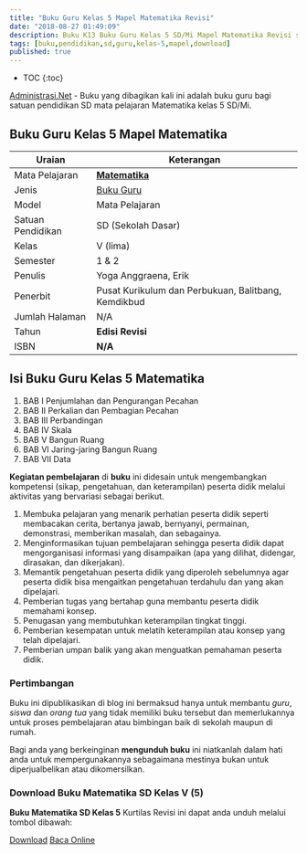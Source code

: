 ```yaml
---
title: "Buku Guru Kelas 5 Mapel Matematika Revisi"
date: "2018-08-27 01:49:09"
description: Buku K13 Buku Guru Kelas 5 SD/Mi Mapel Matematika Revisi sebagai referensi dalam pelaksanaan pembelajaran Matematika 5 SD/Mi kelas VI.
tags: [buku,pendidikan,sd,guru,kelas-5,mapel,download]
published: true
---
```

* TOC
{:toc}

<script type="application/ld+json">
{
  "@context":"http://schema.org",
  "@type":"Book",
  "name" : "{{ page.title }}",
  "author": {
    "@type":"Person",
    "name":"Yoga Anggraena, Erik"},
  "url" : "{{ site.url }}{{ page.url }}",
  "workExample" : [{
    "@type": "Book",
    "isbn": "N/A",
    "bookEdition": "Revisi 2018",
    "bookFormat": "http://schema.org/Hardcover",
    "potentialAction":{
    "@type":"ReadAction",
    "target":
      {
        "@type":"EntryPoint",
        "urlTemplate":"{{ site.url }}{{ page.url }}",
        "actionPlatform":[
          "http://schema.org/DesktopWebPlatform",
          "http://schema.org/IOSPlatform",
          "http://schema.org/AndroidPlatform"
        ]
      }
      }
    }
    ]
    }
 
</script>

[Administrasi.Net](/ "Administrasi.Net") - Buku yang dibagikan kali ini adalah buku guru bagi satuan pendidikan SD mata pelajaran Matematika kelas 5 SD/Mi.

## Buku Guru Kelas 5 Mapel Matematika

|Uraian|Keterangan|
| --- | --- |
|Mata Pelajaran|<a href="/bsd/buku-guru-kelas-5-sd-mapel-matematika-revisi" title="Buku Guru Kelas 5 SD/Mi Mapel Matematika Revisi"><strong>Matematika</strong></a>|
|Jenis|<a href="/bsd" title="Buku Guru" target="_blank">Buku Guru</a>|
|Model|Mata Pelajaran|
|Satuan Pendidikan|SD (Sekolah Dasar)|
Kelas|V (lima)|
|Semester|1 & 2|
Penulis|Yoga Anggraena, Erik|
|Penerbit|Pusat Kurikulum dan Perbukuan, Balitbang, Kemdikbud|
|Jumlah Halaman|N/A|
|Tahun|<strong>Edisi Revisi</strong>|
|ISBN|<strong>N/A</strong>|

## Isi Buku Guru Kelas 5 Matematika
1. BAB I Penjumlahan dan Pengurangan Pecahan
2. BAB II Perkalian dan Pembagian Pecahan
3. BAB III Perbandingan
4. BAB IV Skala
5. BAB V Bangun Ruang
6. BAB VI Jaring-jaring Bangun Ruang
5. BAB VII Data

<b>Kegiatan pembelajaran</b> di <b>buku</b> ini didesain untuk mengembangkan kompetensi (sikap, pengetahuan, dan keterampilan) peserta didik melalui aktivitas yang bervariasi sebagai berikut.
<ol><li>Membuka pelajaran yang menarik perhatian peserta didik seperti membacakan cerita, bertanya jawab, bernyanyi, permainan, demonstrasi, memberikan masalah, dan sebagainya.</li><li>Menginformasikan tujuan pembelajaran sehingga peserta didik dapat mengorganisasi informasi yang disampaikan (apa yang dilihat, didengar, dirasakan, dan dikerjakan).</li><li>Memantik pengetahuan peserta didik yang diperoleh sebelumnya agar peserta didik bisa mengaitkan pengetahuan terdahulu dan yang akan dipelajari.</li><li>Pemberian tugas yang bertahap guna membantu peserta didik memahami konsep.</li><li>Penugasan yang membutuhkan keterampilan tingkat tinggi.</li><li>Pemberian kesempatan untuk melatih keterampilan atau konsep yang telah dipelajari.</li><li>Pemberian umpan balik yang akan menguatkan pemahaman peserta didik.</li></ol>
  
### Pertimbangan
Buku ini dipublikasikan di blog ini bermaksud hanya untuk membantu _guru_, _siswa_ dan _orang tua_ yang tidak memiliki buku tersebut dan memerlukannya untuk proses pembelajaran atau bimbingan baik di sekolah maupun di rumah.

Bagi anda yang berkeinginan <b>mengunduh buku</b> ini niatkanlah dalam hati anda untuk mempergunakannya sebagaimana mestinya bukan untuk diperjualbelikan atau dikomersilkan.
  
### Download Buku Matematika SD Kelas V (5)
**Buku Matematika SD Kelas 5** Kurtilas Revisi ini dapat anda unduh melalui tombol dibawah:
<p class="center"><a class="button download" href="https://docs.google.com/uc?export=download&id=1tVuh2-tsFXtlstVokIsvU6S4aUXyhbXS" rel="nofollow" target="_blank" title="Download">Download</a>
<a class="button demo open-dialog" href="https://drive.google.com/file/d/1tVuh2-tsFXtlstVokIsvU6S4aUXyhbXS/preview" Title="Baca Online" rel="nofollow">Baca Online</a></p>
